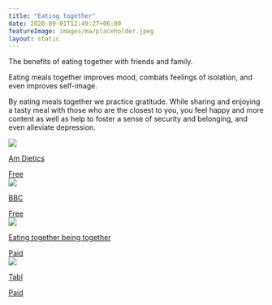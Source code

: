 ```yaml
---
title: "Eating together"
date: 2020-09-01T12:49:27+06:00
featureImage: images/ma/placeholder.jpeg
layout: static
---
```


The benefits of eating together with friends and family.

Eating meals together improves mood, combats feelings of isolation, and even improves self-image.

By eating meals together we practice gratitude. While sharing and enjoying a tasty meal with those who are the closest to you, you feel happy and more content as well as help to foster a sense of security and belonging, and even alleviate depression.

<a class="ma-link" href="https://www.amdietetics.com/articles/the-importance-of-eating-together"><div class="ma-card ma-card-Community"><div class="ma-icon"><img src ="/images/icon-check.png"/></div><div class="ma-name"><p>Am Dietics</p></div><div class="ma-paid-text"><span>Free</span></div></div></a><a class="ma-link" href="https://www.bbc.co.uk/food/collections/family_feasts"><div class="ma-card ma-card-Community"><div class="ma-icon"><img src ="/images/icon-check.png"/></div><div class="ma-name"><p>BBC</p></div><div class="ma-paid-text"><span>Free</span></div></div></a><a class="ma-link" href="https://eatingtogetherbeingtogether.com/"><div class="ma-card ma-card-Community"><div class="ma-icon"><img src ="/images/icon-pound.png"/></div><div class="ma-name"><p>Eating together being together</p></div><div class="ma-paid-text"><span>Paid</span></div></div></a><a class="ma-link" href="https://tabl.com/"><div class="ma-card ma-card-Community"><div class="ma-icon"><img src ="/images/icon-pound.png"/></div><div class="ma-name"><p>Tabl</p></div><div class="ma-paid-text"><span>Paid</span></div></div></a>  

<br/><br/>






